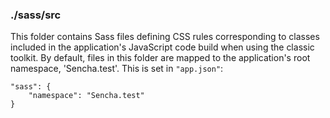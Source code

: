 ### ./sass/src

This folder contains Sass files defining CSS rules corresponding to classes
included in the application's JavaScript code build when using the classic toolkit.
By default, files in this folder are mapped to the application's root namespace, 'Sencha.test'.
This is set in `"app.json"`:

    "sass": {
        "namespace": "Sencha.test"
    }